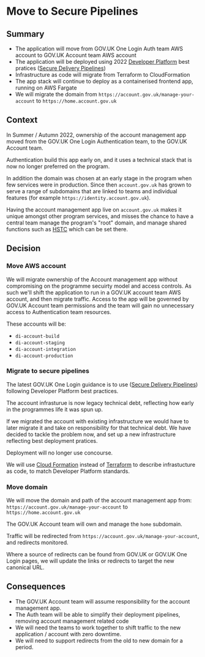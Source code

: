 # Move to Secure Pipelines

## Summary

- The application will move from GOV.UK One Login Auth team AWS account to GOV.UK Account team AWS account
- The application will be deployed using 2022 [Developer Platform](https://govukverify.atlassian.net/wiki/spaces/PLAT/overview?homepageId=3033662033) best pratices ([Secure Delivery Pipelines](https://govukverify.atlassian.net/wiki/spaces/PLAT/pages/3052077059/Secure+Delivery+Pipelines))
- Infrastructure as code will migrate from Terraform to CloudFormation
- The app stack will continue to deploy as a containerised frontend app, running on AWS Fargate
- We will migrate the domain from `https://account.gov.uk/manage-your-account` to `https://home.account.gov.uk`

## Context

In Summer / Autumn 2022, ownership of the account management app moved from the GOV.UK One Login Authentication team, to the GOV.UK Account team.

Authentication build this app early on, and it uses a technical stack that is now no longer preferred on the program.

In addition the domain was chosen at an early stage in the program when few services were in production. Since then `account.gov.uk` has grown to serve a range of subdomains that are linked to teams and individual features (for example `https://identity.account.gov.uk`).

Having the account management app live on `account.gov.uk` makes it unique amongst other program services, and misses the chance to have a central team manage the program's "root" domain, and manage shared functions such as [HSTC](https://developer.mozilla.org/en-US/docs/Glossary/HSTS) which can be set there.

## Decision

### Move AWS account

We will migrate ownership of the Account management app without compromising on the programme secuirty model and access controls. As such we'll shift the application to run in a GOV.UK account team AWS account, and then migrate traffic. Access to the app will be governed by GOV.UK Account team permissions and the team will gain no unnecessary access to Authentication team resources.

These accounts will be:

- `di-account-build`
- `di-account-staging`
- `di-account-integration`
- `di-account-production`

### Migrate to secure pipelines

The latest GOV.UK One Login guidance is to use ([Secure Delivery Pipelines](https://govukverify.atlassian.net/wiki/spaces/PLAT/pages/3052077059/Secure+Delivery+Pipelines)) following Developer Platform best practices.

The account infrasturue is now legacy technical debt, reflecting how early in the programmes life it was spun up.

If we migrated the account with existing infrastructure we would have to later migrate it and take on responsibility for that technical debt. We have decided to tackle the problem now, and set up a new infrastructure reflecting best deployment pratices.

Deployment will no longer use concourse.

We will use [Cloud Formation](https://aws.amazon.com/cloudformation/) instead of [Terraform](https://www.terraform.io/) to describe infrastucture as code, to match Developer Platform standards.

### Move domain

We will move the domain and path of the account management app from:
`https://account.gov.uk/manage-your-account` to `https://home.account.gov.uk`

The GOV.UK Account team will own and manage the `home` subdomain.

Traffic will be redirected from `https://account.gov.uk/manage-your-account`, and redirects monitored.

Where a source of redirects can be found from GOV.UK or GOV.UK One Login pages, we will update the links or redirects to target the new canonical URL.

## Consequences

- The GOV.UK Account team will assume responsibility for the account management app.
- The Auth team will be able to simplify their deployment pipelines, removing account management related code
- We will need the teams to work together to shift traffic to the new application / account with zero downtime.
- We will need to support redirects from the old to new domain for a period.
